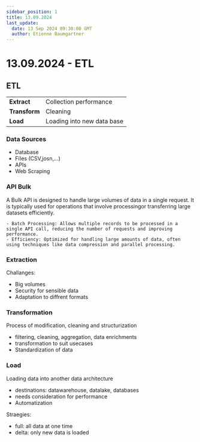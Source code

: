 ```yaml
---
sidebar_position: 1
title: 13.09.2024
last_update:
  date: 13 Sep 2024 09:30:00 GMT
  author: Etienne Baumgartner
---
```


# 13.09.2024 - ETL

## ETL

|               |                            |
| ------------- | -------------------------- |
| **Extract**   | Collection performance     |
| **Transform** | Cleaning                   |
| **Load**      | Loading into new data base |

### Data Sources

- Database
- Fïles (CSV,josn,...)
- APIs
- Web Scraping

### API Bulk  
A Bulk API is designed to handle large volumes of data in a single request. It is typically used for operations that involve processingor transferring large datasets efficiently. 

    - Batch Processing: Allows multiple records to be processed in a single API call, reducing the number of requests and improving performance.
    - Efficiency: Optimized for handling large amounts of data, often using techniques like data compression and parallel processing.


### Extraction
Challanges: 
- Big volumes
- Security for sensible data
- Adaptation to diffrent formats


### Transformation
Process of modification, cleaning and structurization
- filtering, cleaning, aggregation, data enrichments
- transformation to suit usecases
- Standardization of data

### Load
Loading data into another data architecture
- destinations: datawarehouse, datalake, databases
- needs consideration for performance
- Automatization

Straegies: 
- full: all data at one time
- delta: only new data is loaded


